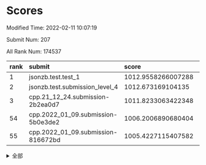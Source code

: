 # Scores

Modified Time: 2022-02-11 10:07:19

Submit Num: 207

All Rank Num: 174537

| rank |               submit               |       score        |       sigma        | pk_num |
| :--- | :--------------------------------- | :----------------- | :----------------- | :----- |
| 1    | jsonzb.test.test_1                 | 1012.9558266007288 | 0.8284598872896316 | 3374   |
| 2    | jsonzb.test.submission_level_4     | 1012.673169104135  | 0.7905204934754325 | 3375   |
| 3    | cpp.21_12_24.submission-2b2ea0d7   | 1011.8233063422348 | 0.7760580083945017 | 3371   |
| 54   | cpp.2022_01_09.submission-5b0e3de2 | 1006.2006890680404 | 0.720709812076424  | 3372   |
| 55   | cpp.2022_01_09.submission-816672bd | 1005.4227115407582 | 0.7215762174372197 | 3370   |


<details>
<summary>全部</summary>

| rank |                 submit                 |       score        |       sigma        | pk_num |
| :--- | :------------------------------------- | :----------------- | :----------------- | :----- |
| 1    | jsonzb.test.test_1                     | 1012.9558266007288 | 0.8284598872896316 | 3374   |
| 2    | jsonzb.test.submission_level_4         | 1012.673169104135  | 0.7905204934754325 | 3375   |
| 3    | cpp.21_12_24.submission-2b2ea0d7       | 1011.8233063422348 | 0.7760580083945017 | 3371   |
| 4    | gobigger.level_3.submission_level_3_43 | 1011.2277694807335 | 0.7689057949703284 | 3374   |
| 5    | gobigger.level_3.submission_level_3_46 | 1011.1944202526064 | 0.7662767680034129 | 3371   |
| 6    | gobigger.level_3.submission_level_3_48 | 1011.1009708862886 | 0.7575998462229804 | 3371   |
| 7    | gobigger.level_3.submission_level_3_10 | 1011.0912663307533 | 0.772953375715635  | 3375   |
| 8    | gobigger.level_3.submission_level_3_1  | 1011.0543868577306 | 0.7637338983119297 | 3377   |
| 9    | gobigger.level_3.submission_level_3_36 | 1011.0020763983403 | 0.7395618862915271 | 3377   |
| 10   | gobigger.level_3.submission_level_3_28 | 1010.9875140731535 | 0.7952998361428704 | 3376   |
| 11   | gobigger.level_3.submission_level_3_45 | 1010.8814653076312 | 0.7855083991507017 | 3373   |
| 12   | gobigger.level_3.submission_level_3_42 | 1010.8564113491991 | 0.777246160828516  | 3371   |
| 13   | gobigger.level_3.submission_level_3_9  | 1010.8297522762106 | 0.7645998799601516 | 3378   |
| 14   | gobigger.level_3.submission_level_3_41 | 1010.7014701961629 | 0.7622649298069785 | 3374   |
| 15   | gobigger.level_3.submission_level_3_32 | 1010.697789347068  | 0.7866195834398206 | 3379   |
| 16   | gobigger.level_3.submission_level_3_23 | 1010.6869340006504 | 0.7706148807900606 | 3373   |
| 17   | gobigger.level_3.submission_level_3_29 | 1010.5862750222176 | 0.7548698979436796 | 3368   |
| 18   | gobigger.level_3.submission_level_3_38 | 1010.5449747866666 | 0.7630892197335402 | 3373   |
| 19   | gobigger.level_3.submission_level_3_20 | 1010.5142506604383 | 0.7673429913141107 | 3371   |
| 20   | gobigger.level_3.submission_level_3_15 | 1010.5087646642048 | 0.7655737709582977 | 3372   |
| 21   | gobigger.level_3.submission_level_3_22 | 1010.5043268164725 | 0.7630995160484983 | 3368   |
| 22   | gobigger.level_3.submission_level_3_5  | 1010.4833477255465 | 0.7731737674863683 | 3374   |
| 23   | gobigger.level_3.submission_level_3_8  | 1010.4322260829196 | 0.7479085169969909 | 3368   |
| 24   | gobigger.level_3.submission_level_3_16 | 1010.270950937387  | 0.75950176154683   | 3371   |
| 25   | gobigger.level_3.submission_level_3_27 | 1010.2529586113837 | 0.753876044739558  | 3372   |
| 26   | gobigger.level_3.submission_level_3_3  | 1010.1069308344255 | 0.7480306377931781 | 3369   |
| 27   | gobigger.level_3.submission_level_3_40 | 1010.0219196526707 | 0.75839802164664   | 3371   |
| 28   | gobigger.level_3.submission_level_3_12 | 1010.0013748759758 | 0.7629231027149951 | 3372   |
| 29   | gobigger.level_3.submission_level_3_2  | 1009.9068580704454 | 0.7729251583648865 | 3372   |
| 30   | gobigger.level_3.submission_level_3_6  | 1009.8731032925309 | 0.7594262342041996 | 3370   |
| 31   | gobigger.level_3.submission_level_3_19 | 1009.8415206569948 | 0.7645432768010235 | 3373   |
| 32   | gobigger.level_3.submission_level_3_34 | 1009.8159447978244 | 0.7507195638368724 | 3372   |
| 33   | gobigger.level_3.submission_level_3_25 | 1009.7562374780075 | 0.7639118210718209 | 3371   |
| 34   | gobigger.level_3.submission_level_3_18 | 1009.722268757014  | 0.7631356393434029 | 3374   |
| 35   | gobigger.level_3.submission_level_3_13 | 1009.6738001602174 | 0.7320974323091888 | 3376   |
| 36   | gobigger.level_3.submission_level_3_4  | 1009.6514579862638 | 0.7779762856371027 | 3368   |
| 37   | gobigger.level_3.submission_level_3_24 | 1009.6306198572238 | 0.7519837432013152 | 3373   |
| 38   | gobigger.level_3.submission_level_3_39 | 1009.61981800389   | 0.735884275603604  | 3373   |
| 39   | gobigger.level_3.submission_level_3_31 | 1009.5679314173298 | 0.752332953672739  | 3371   |
| 40   | gobigger.level_3.submission_level_3_7  | 1009.4843120570663 | 0.7644104727055925 | 3373   |
| 41   | gobigger.level_3.submission_level_3_26 | 1009.4402161380907 | 0.767941588614377  | 3370   |
| 42   | gobigger.level_3.submission_level_3_44 | 1009.4154207699482 | 0.7530166280584578 | 3373   |
| 43   | gobigger.level_3.submission_level_3_0  | 1009.4022063814102 | 0.7548037239490917 | 3371   |
| 44   | gobigger.level_3.submission_level_3_47 | 1009.3077404032358 | 0.7581410339950126 | 3372   |
| 45   | gobigger.level_3.submission_level_3_35 | 1009.2415015639618 | 0.7572651663941173 | 3376   |
| 46   | gobigger.level_3.submission_level_3_49 | 1009.1803671872959 | 0.7462360840542227 | 3371   |
| 47   | gobigger.level_3.submission_level_3_37 | 1009.1743376471608 | 0.7303294376051215 | 3370   |
| 48   | gobigger.level_3.submission_level_3_21 | 1009.0603645037501 | 0.767143650516939  | 3369   |
| 49   | gobigger.level_3.submission_level_3_14 | 1009.0254844746103 | 0.7416029357104741 | 3371   |
| 50   | gobigger.level_3.submission_level_3_11 | 1008.9956353541883 | 0.7311867370814021 | 3375   |
| 51   | gobigger.level_3.submission_level_3_30 | 1008.9299610097925 | 0.7416819203434073 | 3374   |
| 52   | gobigger.level_3.submission_level_3_33 | 1008.6137156159695 | 0.748270070497327  | 3370   |
| 53   | gobigger.level_3.submission_level_3_17 | 1008.609609777857  | 0.740164926280201  | 3375   |
| 54   | cpp.2022_01_09.submission-5b0e3de2     | 1006.2006890680404 | 0.720709812076424  | 3372   |
| 55   | cpp.2022_01_09.submission-816672bd     | 1005.4227115407582 | 0.7215762174372197 | 3370   |
| 56   | gobigger.level_1.submission_level_1_10 | 1005.3276281449023 | 0.7262450047536789 | 3374   |
| 57   | gobigger.level_1.submission_level_1_2  | 1004.6710303065643 | 0.7022634699086273 | 3370   |
| 58   | gobigger.level_1.submission_level_1_21 | 1004.5472701129946 | 0.7158896740170658 | 3370   |
| 59   | gobigger.level_1.submission_level_1_26 | 1004.2893428432008 | 0.72040619326312   | 3375   |
| 60   | gobigger.level_1.submission_level_1_27 | 1004.1956427301832 | 0.7263412146877456 | 3375   |
| 61   | gobigger.level_1.submission_level_1_15 | 1004.1715568822555 | 0.7084780350708706 | 3369   |
| 62   | gobigger.level_1.submission_level_1_6  | 1004.0835046546676 | 0.7263809612950938 | 3372   |
| 63   | gobigger.level_1.submission_level_1_29 | 1004.0172531702642 | 0.7254329464171212 | 3375   |
| 64   | gobigger.level_1.submission_level_1_20 | 1004.0084674912447 | 0.7296632839693653 | 3378   |
| 65   | gobigger.level_1.submission_level_1_23 | 1003.8490791428759 | 0.7122546441885618 | 3376   |
| 66   | gobigger.level_1.submission_level_1_38 | 1003.8106281383031 | 0.722275539246998  | 3371   |
| 67   | gobigger.level_1.submission_level_1_1  | 1003.7662443413942 | 0.7342562598573295 | 3374   |
| 68   | gobigger.level_1.submission_level_1_31 | 1003.754718655888  | 0.7138286182487182 | 3374   |
| 69   | gobigger.level_1.submission_level_1_22 | 1003.5885953822196 | 0.7245460748154012 | 3366   |
| 70   | gobigger.level_1.submission_level_1_33 | 1003.5700255549557 | 0.7173243875660438 | 3373   |
| 71   | gobigger.level_1.submission_level_1_0  | 1003.5186985883296 | 0.7160770473989063 | 3366   |
| 72   | gobigger.level_1.submission_level_1_36 | 1003.5100595576229 | 0.7165414219351989 | 3371   |
| 73   | gobigger.level_1.submission_level_1_39 | 1003.5092633811172 | 0.710170446828016  | 3369   |
| 74   | gobigger.level_1.submission_level_1_30 | 1003.4653653469805 | 0.7206155014409091 | 3377   |
| 75   | gobigger.level_1.submission_level_1_35 | 1003.4287606556389 | 0.7206296311085326 | 3370   |
| 76   | gobigger.level_1.submission_level_1_3  | 1003.398366921885  | 0.7170417429291597 | 3374   |
| 77   | gobigger.level_1.submission_level_1_16 | 1003.3945042761334 | 0.704484395022139  | 3377   |
| 78   | gobigger.level_1.submission_level_1_34 | 1003.3897257538943 | 0.7145394703186901 | 3371   |
| 79   | gobigger.level_1.submission_level_1_48 | 1003.2976527231225 | 0.7271431604651595 | 3368   |
| 80   | gobigger.level_1.submission_level_1_42 | 1003.2928000058657 | 0.7261385431176751 | 3375   |
| 81   | gobigger.level_1.submission_level_1_14 | 1003.1489988999278 | 0.7140673227459647 | 3373   |
| 82   | gobigger.level_1.submission_level_1_9  | 1003.0882004706622 | 0.7178223199612909 | 3373   |
| 83   | gobigger.level_1.submission_level_1_46 | 1003.0651059556806 | 0.7126323251047347 | 3372   |
| 84   | gobigger.level_1.submission_level_1_47 | 1003.0620239343265 | 0.7224793947502722 | 3372   |
| 85   | gobigger.level_1.submission_level_1_41 | 1003.0311376482334 | 0.7138288669148023 | 3372   |
| 86   | gobigger.level_1.submission_level_1_17 | 1003.0231322783342 | 0.6993545973700389 | 3374   |
| 87   | gobigger.level_1.submission_level_1_5  | 1002.9847589832556 | 0.7207790015259128 | 3373   |
| 88   | gobigger.level_1.submission_level_1_44 | 1002.9702536880152 | 0.7149939379504823 | 3376   |
| 89   | gobigger.level_1.submission_level_1_11 | 1002.9654709820846 | 0.7187650929786664 | 3372   |
| 90   | gobigger.level_1.submission_level_1_24 | 1002.9478285302555 | 0.7119219434638132 | 3376   |
| 91   | gobigger.level_1.submission_level_1_32 | 1002.9265028047497 | 0.7160489838351631 | 3375   |
| 92   | gobigger.level_1.submission_level_1_49 | 1002.9201247326655 | 0.7121074128627145 | 3376   |
| 93   | gobigger.level_1.submission_level_1_37 | 1002.8801990351772 | 0.7172972902691606 | 3367   |
| 94   | gobigger.level_1.submission_level_1_4  | 1002.8131137229534 | 0.7240379762298302 | 3374   |
| 95   | gobigger.level_1.submission_level_1_40 | 1002.7396735717449 | 0.7118244495194256 | 3368   |
| 96   | gobigger.level_1.submission_level_1_43 | 1002.6986027236834 | 0.7127042198838573 | 3376   |
| 97   | gobigger.level_1.submission_level_1_25 | 1002.4164906396321 | 0.7172789236851087 | 3376   |
| 98   | gobigger.level_1.submission_level_1_13 | 1002.4033166899014 | 0.718874879673916  | 3370   |
| 99   | gobigger.level_1.submission_level_1_7  | 1002.3516319680481 | 0.714114513153925  | 3378   |
| 100  | gobigger.level_1.submission_level_1_19 | 1002.3492734089506 | 0.7153021521014344 | 3373   |
| 101  | gobigger.level_1.submission_level_1_12 | 1002.2844214876577 | 0.7164272427348318 | 3375   |
| 102  | gobigger.level_1.submission_level_1_45 | 1002.2379684018737 | 0.7085907021002117 | 3371   |
| 103  | gobigger.level_1.submission_level_1_8  | 1002.1591302046124 | 0.7204250224274958 | 3374   |
| 104  | gobigger.level_1.submission_level_1_18 | 1001.9776810725026 | 0.713559430261539  | 3371   |
| 105  | gobigger.level_1.submission_level_1_28 | 1001.6586527581658 | 0.7166104735938041 | 3374   |
| 106  | gobigger.random.submission_random_32   | 996.9969097286656  | 0.7015049847777659 | 3375   |
| 107  | gobigger.random.submission_random_36   | 996.9341899735989  | 0.7135809803349131 | 3374   |
| 108  | gobigger.random.submission_random_31   | 996.8880813586968  | 0.7139599472462382 | 3374   |
| 109  | gobigger.random.submission_random_18   | 996.8440890227183  | 0.7164978834414956 | 3377   |
| 110  | gobigger.random.submission_random_8    | 996.7314200947035  | 0.7102943343545463 | 3374   |
| 111  | gobigger.random.submission_random_24   | 996.6480230810738  | 0.7174058302934957 | 3371   |
| 112  | gobigger.random.submission_random_7    | 996.5687084964426  | 0.7129556736858748 | 3376   |
| 113  | gobigger.random.submission_random_16   | 996.4648213373677  | 0.7163296666629979 | 3374   |
| 114  | gobigger.random.submission_random_29   | 996.4385319775428  | 0.705012570584012  | 3372   |
| 115  | gobigger.random.submission_random_14   | 996.4160516025094  | 0.7174618059785342 | 3371   |
| 116  | gobigger.random.submission_random_30   | 996.318556795049   | 0.7040236182887522 | 3375   |
| 117  | gobigger.random.submission_random_10   | 996.250782084624   | 0.7089420256445078 | 3373   |
| 118  | gobigger.random.submission_random_44   | 996.182433075265   | 0.7056704038334345 | 3371   |
| 119  | gobigger.random.submission_random_26   | 996.1807289043671  | 0.7041626392649631 | 3373   |
| 120  | gobigger.random.submission_random_3    | 996.1758612991075  | 0.7187054706462045 | 3368   |
| 121  | gobigger.random.submission_random_39   | 996.1739988573256  | 0.7098883289428521 | 3371   |
| 122  | gobigger.random.submission_random_23   | 996.1537018313767  | 0.7195816764912703 | 3370   |
| 123  | gobigger.random.submission_random_21   | 996.1334229086735  | 0.7089401490326551 | 3373   |
| 124  | gobigger.random.submission_random_40   | 996.1158541552215  | 0.708417850725937  | 3369   |
| 125  | gobigger.random.submission_random_25   | 996.0975674381224  | 0.7072558621615859 | 3374   |
| 126  | gobigger.random.submission_random_27   | 996.0749031353281  | 0.7078708135859383 | 3372   |
| 127  | gobigger.random.submission_random_2    | 996.0722225211701  | 0.7169252701643599 | 3371   |
| 128  | gobigger.random.submission_random_0    | 996.0597717015735  | 0.701313913635023  | 3377   |
| 129  | gobigger.random.submission_random_12   | 996.047994343246   | 0.7030394568162586 | 3375   |
| 130  | gobigger.random.submission_random_42   | 996.0297262620909  | 0.7144357683655976 | 3373   |
| 131  | gobigger.random.submission_random_6    | 995.9311006516184  | 0.720290263073616  | 3373   |
| 132  | gobigger.random.submission_random_17   | 995.906917034288   | 0.7079059379059439 | 3377   |
| 133  | gobigger.random.submission_random_43   | 995.9036023155492  | 0.7079621749708714 | 3374   |
| 134  | gobigger.random.submission_random_38   | 995.885524693007   | 0.7271722527657218 | 3377   |
| 135  | gobigger.random.submission_random_4    | 995.8087358120173  | 0.7137293345344146 | 3367   |
| 136  | gobigger.random.submission_random_28   | 995.8025626934876  | 0.7232264298560213 | 3375   |
| 137  | gobigger.random.submission_random_11   | 995.7299428754512  | 0.7181991557108471 | 3376   |
| 138  | gobigger.random.submission_random_15   | 995.7200168796534  | 0.6972424856403374 | 3366   |
| 139  | gobigger.random.submission_random_37   | 995.6931075768723  | 0.7114226957644079 | 3375   |
| 140  | gobigger.random.submission_random_19   | 995.631650073709   | 0.7130669789459038 | 3373   |
| 141  | gobigger.random.submission_random_48   | 995.6091126027912  | 0.714370006899196  | 3374   |
| 142  | gobigger.random.submission_random_45   | 995.586901843907   | 0.711789317273786  | 3371   |
| 143  | gobigger.random.submission_random_34   | 995.5849160671853  | 0.7052910144814266 | 3374   |
| 144  | gobigger.random.submission_random_46   | 995.5610053245355  | 0.7030514189192586 | 3369   |
| 145  | gobigger.random.submission_random_13   | 995.4916622067051  | 0.71949658194502   | 3370   |
| 146  | gobigger.random.submission_random_41   | 995.480484423684   | 0.7046097482948    | 3371   |
| 147  | gobigger.random.submission_random_5    | 995.4610182964584  | 0.7169570620169997 | 3372   |
| 148  | gobigger.random.submission_random_33   | 995.4058749878374  | 0.7067577298199592 | 3372   |
| 149  | gobigger.random.submission_random_35   | 995.3918269315283  | 0.7148788182545056 | 3372   |
| 150  | gobigger.random.submission_random_1    | 995.3548047517758  | 0.7313648346768911 | 3372   |
| 151  | gobigger.random.submission_random_9    | 995.2696162059367  | 0.7241535564824583 | 3375   |
| 152  | gobigger.random.submission_random_22   | 995.2606638150748  | 0.7103760643886528 | 3373   |
| 153  | gobigger.random.submission_random_49   | 995.2010171602739  | 0.7173331959853381 | 3374   |
| 154  | gobigger.random.submission_random_47   | 994.943203247128   | 0.7132188015058624 | 3374   |
| 155  | gobigger.random.submission_random_20   | 994.8851875016012  | 0.7171319587616021 | 3369   |
| 156  | gobigger.level_2.submission_level_2_21 | 993.6186319434927  | 0.7317746299416031 | 3372   |
| 157  | gobigger.level_2.submission_level_2_42 | 993.6140219325634  | 0.7419454428270541 | 3373   |
| 158  | gobigger.level_2.submission_level_2_2  | 993.4644930247379  | 0.7496789827857823 | 3374   |
| 159  | gobigger.level_2.submission_level_2_49 | 993.4381965266043  | 0.7334753031141595 | 3373   |
| 160  | gobigger.level_2.submission_level_2_25 | 993.2392735836443  | 0.7647780232197307 | 3372   |
| 161  | gobigger.level_2.submission_level_2_14 | 993.1839987991285  | 0.7297548010022853 | 3374   |
| 162  | gobigger.level_2.submission_level_2_30 | 993.1107147615825  | 0.7320094201648397 | 3375   |
| 163  | gobigger.level_2.submission_level_2_35 | 993.0890718483554  | 0.7302381252588896 | 3371   |
| 164  | gobigger.level_2.submission_level_2_48 | 992.8817663899357  | 0.7352635521167139 | 3372   |
| 165  | gobigger.level_2.submission_level_2_20 | 992.7945523437922  | 0.7245654849194871 | 3369   |
| 166  | gobigger.level_2.submission_level_2_8  | 992.6322876069557  | 0.7422083505741516 | 3362   |
| 167  | gobigger.level_2.submission_level_2_36 | 992.5886490057146  | 0.7414092885566125 | 3372   |
| 168  | gobigger.level_2.submission_level_2_17 | 992.5540845800316  | 0.7424882761462297 | 3374   |
| 169  | gobigger.level_2.submission_level_2_22 | 992.5148673131667  | 0.7341158783029419 | 3375   |
| 170  | gobigger.level_2.submission_level_2_18 | 992.50403000152    | 0.7413419820181257 | 3370   |
| 171  | gobigger.level_2.submission_level_2_10 | 992.4077825901728  | 0.7454488136900941 | 3376   |
| 172  | gobigger.level_2.submission_level_2_24 | 992.3955340940412  | 0.7458006288097677 | 3376   |
| 173  | gobigger.level_2.submission_level_2_31 | 992.3845849685003  | 0.7380588361918905 | 3370   |
| 174  | gobigger.level_2.submission_level_2_38 | 992.2160202803423  | 0.7405738282250612 | 3375   |
| 175  | gobigger.level_2.submission_level_2_11 | 992.1846247782651  | 0.7457266955463292 | 3370   |
| 176  | gobigger.level_2.submission_level_2_43 | 992.1759406154727  | 0.7485869945680104 | 3373   |
| 177  | gobigger.level_2.submission_level_2_0  | 992.135657903517   | 0.7392490610245654 | 3372   |
| 178  | gobigger.level_2.submission_level_2_9  | 991.8504310219156  | 0.7439836681134042 | 3370   |
| 179  | gobigger.level_2.submission_level_2_27 | 991.8243212534737  | 0.747693170440642  | 3367   |
| 180  | gobigger.level_2.submission_level_2_23 | 991.7934275076826  | 0.751849655763108  | 3376   |
| 181  | gobigger.level_2.submission_level_2_45 | 991.7039090508758  | 0.7464638759411484 | 3375   |
| 182  | gobigger.level_2.submission_level_2_44 | 991.6841109009562  | 0.7535133941444234 | 3374   |
| 183  | gobigger.level_2.submission_level_2_7  | 991.6786389068321  | 0.7561279737116194 | 3372   |
| 184  | gobigger.level_2.submission_level_2_39 | 991.6018964551107  | 0.7537961463479734 | 3373   |
| 185  | gobigger.level_2.submission_level_2_37 | 991.5571078395772  | 0.7719623358318997 | 3375   |
| 186  | gobigger.level_2.submission_level_2_6  | 991.4647588794303  | 0.7456323526230875 | 3366   |
| 187  | gobigger.level_2.submission_level_2_5  | 991.4594780830811  | 0.7505736621138086 | 3371   |
| 188  | gobigger.level_2.submission_level_2_32 | 991.4375515044816  | 0.7544797618416271 | 3371   |
| 189  | gobigger.level_2.submission_level_2_41 | 991.4228395209632  | 0.7694675555554013 | 3372   |
| 190  | gobigger.level_2.submission_level_2_34 | 991.3994076151963  | 0.7647865429439143 | 3374   |
| 191  | gobigger.level_2.submission_level_2_40 | 991.3260176143882  | 0.7451918564544698 | 3372   |
| 192  | gobigger.level_2.submission_level_2_1  | 991.3255746616256  | 0.7470290323533441 | 3378   |
| 193  | gobigger.level_2.submission_level_2_47 | 991.266267434699   | 0.7507389708465243 | 3376   |
| 194  | gobigger.level_2.submission_level_2_19 | 991.263759002551   | 0.78305466532041   | 3377   |
| 195  | gobigger.level_2.submission_level_2_4  | 991.2143270173234  | 0.7549420379450573 | 3373   |
| 196  | gobigger.level_2.submission_level_2_13 | 991.1888555088568  | 0.7444798821796843 | 3374   |
| 197  | gobigger.level_2.submission_level_2_29 | 991.136878917655   | 0.7508662581423697 | 3377   |
| 198  | gobigger.level_2.submission_level_2_46 | 991.1180494631798  | 0.7477672498623772 | 3371   |
| 199  | gobigger.level_2.submission_level_2_15 | 991.0406203401386  | 0.7672307764338009 | 3372   |
| 200  | gobigger.level_2.submission_level_2_12 | 990.918120568675   | 0.7479832348300925 | 3373   |
| 201  | gobigger.level_2.submission_level_2_28 | 990.7044005593198  | 0.7733718884108219 | 3374   |
| 202  | gobigger.level_2.submission_level_2_33 | 990.4646400019261  | 0.758664849928812  | 3378   |
| 203  | gobigger.level_2.submission_level_2_26 | 990.3094951348361  | 0.7615729277028843 | 3375   |
| 204  | gobigger.level_2.submission_level_2_3  | 990.1655734371186  | 0.7618904136188851 | 3371   |
| 205  | gobigger.level_2.submission_level_2_16 | 989.9928754543482  | 0.776762006559208  | 3372   |
| 206  | gobigger.none.submission_none_0        | 977.9627418956621  | 1.2599335567729262 | 3374   |
| 207  | gobigger.none.submission_none_1        | 977.7213818405022  | 1.2577061165390786 | 3376   |

</details>
